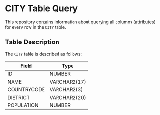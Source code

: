 # CITY Table Query

This repository contains information about querying all columns (attributes) for every row in the `CITY` table.

## Table Description

The `CITY` table is described as follows:

| Field        | Type           |
|--------------|----------------|
| ID           | NUMBER         |
| NAME         | VARCHAR2(17)   |
| COUNTRYCODE  | VARCHAR2(3)    |
| DISTRICT     | VARCHAR2(20)   |
| POPULATION   | NUMBER         |